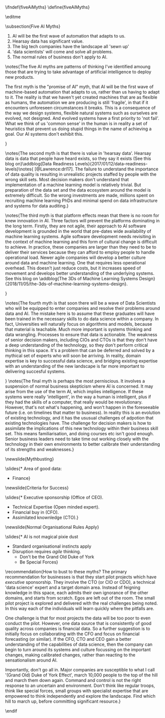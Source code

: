 \ifndef{fiveAiMyths}
\define{fiveAiMyths}

\editme

\subsection{Five AI Myths}

1. AI will be the first wave of automation that adapts to us.
2. Hearsay data has significant value.
3. The big tech companies have the landscape all 'sewn up'
4. 'data scientists' will come and solve all problems.
5. The normal rules of business don't apply to AI.

\notes{The five AI myths are patterns of thinking I've identified amoung those that are trying to take advantage of artificial intelligence to deploy new products.

The first myth is the "promise of AI" myth, that AI will be the first wave of machine-based automation that adapts to us, rather than us having to adapt to it. The reality is that we haven't yet created machines that are as flexible as humans, the automation we are producing is still 'fragile', in that if it encounters unforeseen circumstances it breaks. This is a consequence of the way we design systems, flexible natural systems such as ourselves are evolved, not designed. And evolved systems have a first priority to 'not fail'. What we think of us 'common sense' in the human is in reality a set of heuristics that prevent us doing stupid things in the name of achieving a goal. Our AI systems don't exhibit this.

}

\notes{The second myth is that there is value in 'hearsay data'. Hearsay data is data that people have heard exists, so they say it exists (See this blog on}\addblog{Data Readiness Levels}{2017/01/12/data-readiness-levels}\notes{ [@Lawrence:drl17]. The failure to understand the importance of data quality is resulting in unrealistic projects staffed by people with the wrong skill sets. Most decision makers don't understand that implementation of a machine learning model is relatively trivial. But preparation of the data set and the data ecosystem around the model is extremely difficult. So the wrong investments are made, millions spent on recruiting machine learning PhDs and minimal spend on data infrastructure and systems for data auditing.}

\notes{The third myth is that platform effects mean that there is no room for knew innovation in AI. Three factors will prevent the platforms dominating in the long term. Firstly, they are not agile, their approach to AI software development is grounded in the world that pre-dates wide availability of machine learning systems. Agile software development needs revisiting in the context of machine learning and this form of cultural change is difficult to achieve. In practice, these companies are larger than they need to be to deliver their services because they can afford to employ people to handle operational load. Newer agile companies will develop a better culture around data and machine learning. One that requires less operational overhead. This doesn't just reduce costs, but it increases speed of movement and develops better understanding of the underlying systems. See this blog on \addblog{The 3Ds of Machine Learning Systems Design}{2018/11/05/the-3ds-of-machine-learning-systems-design}.

}

\notes{The fourth myth is that soon there will be a wave of Data Scientists who will be equipped to enter companies and resolve their problems around data and AI. The mistake here is to assume that these graduates will have been trained in the necessary skills to do data science within a company. In fact, Universities will naturally focus on algorithms and models, because that material is teachable. Much more important is systems thinking and data wrangling. Processes to ensure that data is actionable. The weakness of senior decision makers, including CIOs and CTOs is that they don't have a deep understanding of the technology, so they don't perform critical thinking in this space. It's a problem that can be deferred and solved by a mythical set of experts who will soon be arriving. In reality, domain expertise is key to successful data science, and bridging existing expertise with an understanding of the new landscape is far more important to delivering succesful systems.

}
\notes{The final myth is perhaps the most perniscious. It involves a suspension of normal business skepticism where AI is concerned. It may arise from the use of the term AI, which implies intelligence. If these systems were really 'intelligent', in the way a human is intelligent, plus if they had the skills of a computer, that really would be revolutionary. However, that's not what's happening, and won't happen in the foreseeable future (i.e. on timelines that matter to business). In reality this is an evolution of existing technology, and it has the ususual challenges of adpotion that existing technologies have. The challenge for decision makers is how to assimilate the implications of this new technology within their business skill set. This means familiarisation, and doing courses etc isn't good enough. Senior business leaders need to take time out working closely with the technology in their own environments to better calibrate their understanding of its strengths and weaknesses.}


\newslide{Mythbusting}

\slides{* Area of good data:
   * Finance}

\newslide{Criteria for Success}

\slides{* Executive sponsorship (Office of CEO).
* Technical Expertise (Open minded expert).
* Financial buy in (CFO).
* Assimilated knownledge (CTO).}

\newslide{Normal Organisational Rules Apply}

\slides{* AI is not magical pixie dust
* Standard organisational instincts apply
* Disruption requires *agile* thinking.
    * Don't be the Grand Old Duke of York
	* Be Special Forces}


\recommendation{How to bust to these myths? The primary recommendation for businesses is that they start pilot projects which have *executive* sponsorship. They involve the CTO (or CIO or CDO), a technical 'data science' expert and a target domain area. Instead of feigning knowledge in this space, each admits their own ignorance of the other domains, and starts from scratch. Egos are left out of the room. The small pilot project is explored and delivered with the real challenges being noted. In this way each of the individuals will learn quickly where the pitfalls are. 

One challenge is that for most projects the data will be too poor to even conduct the pilot. However, one data source that is consistently of good quality across companies is financial data. So a further suggestion is to initially focus on collaborating with the CFO and focus on financial forecasting (or similar). If the CFO, CTO and CEO gain a better understanding of the capabilities of data science, then the company can begin to turn around its systems and culture focussing on the important changes, making calibrated changes, rather than reacting to the sensationalism around AI.

Importantly, don't go all in. Major companies are susceptible to what I call '(Grand Old) Duke of York Effect', march 10,000 people to the top of the hill and march them down again. Command and control is not the right response to an uncertain and environment. Don't think like regular troops, think like special forces, small groups with specialist expertise that are empowered to think independently and explore the landscape. Find which hill to march up, before committing significant resource.}

\endif
